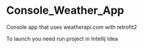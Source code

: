 # Console_Weather_App
Console app that uses weatherapi.com with retrofit2

To launch you need run project in Intellij Idea

